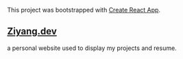 This project was bootstrapped with [Create React App](https://github.com/facebook/create-react-app).

## [Ziyang.dev]()

a personal website used to display my projects and resume.
